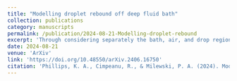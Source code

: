 ```yaml
---
title: "Modelling droplet rebound off deep fluid bath"
collection: publications
category: manuscripts
permalink: /publication/2024-08-21-Modelling-droplet-rebound
excerpt: 'Through considering separately the bath, air, and drop regions of fluid, we introduce a fully coupled reduced dynamic model of two-dimensional droplets rebounding off liquid baths, which incorporates an evolving lubricating air layer'
date: 2024-08-21
venue: 'ArXiv'
link: 'https://doi.org/10.48550/arXiv.2406.16750'
citation: 'Phillips, K. A., Cimpeanu, R., & Milewski, P. A. (2024). Modelling droplet rebounds off fluid baths. <i>arXiv preprint arXiv:2406.16750.</i>'
---
```

